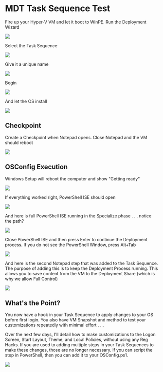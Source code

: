 # MDT Task Sequence Test

Fire up your Hyper-V VM and let it boot to WinPE. Run the Deployment Wizard

![](../../.gitbook/assets/2018-08-07_1-25-19.png)

Select the Task Sequence

![](../../.gitbook/assets/2018-08-07_1-33-38.png)

Give it a unique name

![](../../.gitbook/assets/2018-08-07_1-34-09.png)

Begin

![](../../.gitbook/assets/2018-08-07_20-14-21.png)

And let the OS install

![](../../.gitbook/assets/2018-08-07_1-36-54.png)

## Checkpoint

Create a Checkpoint when Notepad opens. Close Notepad and the VM should reboot

![](../../.gitbook/assets/2018-08-07_1-37-53.png)

## OSConfig Execution

Windows Setup will reboot the computer and show "Getting ready"

![](../../.gitbook/assets/2018-08-07_1-40-13.png)

If everything worked right, PowerShell ISE should open

![](../../.gitbook/assets/2018-08-07_1-48-53.png)

And here is full PowerShell ISE running in the Specialize phase . . . notice the path?

![](../../.gitbook/assets/2018-08-07_1-49-16.png)

Close PowerShell ISE and then press Enter to continue the Deployment process. If you do not see the PowerShell Window, press Alt+Tab

![](../../.gitbook/assets/2018-08-07_2-06-12.png)

And here is the second Notepad step that was added to the Task Sequence. The purpose of adding this is to keep the Deployment Process running. This allows you to save content from the VM to the Deployment Share \(which is why we allow Full Control\)

![](../../.gitbook/assets/2018-08-07_21-14-46.png)

## What's the Point?

You now have a hook in your Task Sequence to apply changes to your OS before first login. You also have VM Snapshot and method to test your customizations repeatedly with minimal effort . . .

Over the next few days, I'll detail how to make customizations to the Logon Screen, Start Layout, Theme, and Local Policies, without using any Reg Hacks. If you are used to adding multiple steps in your Task Sequences to make these changes, those are no longer necessary. If you can script the step in PowerShell, then you can add it to your OSConfig.ps1.

![](../../.gitbook/assets/2018-08-07_2-03-08.png)



